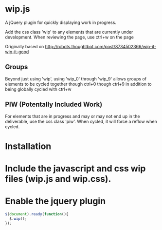 wip.js
======
A jQuery plugin for quickly displaying work in progress. 

Add the css class 'wip' to any elements that are currently under
development. When reviewing the page, use ctrl+w on the page

Originally based on http://robots.thoughtbot.com/post/8734502366/wip-it-wip-it-good

Groups
------
Beyond just using 'wip', using 'wip_0' through 'wip_9' allows groups of
elements to be cycled together though ctrl+0 though ctrl+9 in addition
to being globally cycled with ctrl+w


PIW (Potentally Included Work)
------------------------------
For elements that are in progress and may or may not end up in the
deliverable, use the css class 'piw'. When cycled, it will force a reflow when cycled.

Installation
============
# Include the javascript and css wip files (wip.js and wip.css).
# Enable the jquery plugin 

````javascript
$(document).ready(function(){
  $.wip();
});
````
